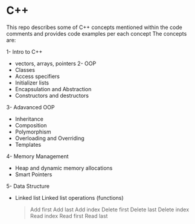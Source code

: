 # C++
This repo describes some of C++ concepts mentioned within the code comments and provides code examples per each concept
The concepts are:

1- Intro to C++
   - vectors, arrays, pointers
2- OOP
  - Classes
  - Access specifiers
  - Initializer lists
  - Encapsulation and Abstraction
  - Constructors and destructors

3- Adavanced OOP
  - Inheritance
  - Composition
  - Polymorphism
  - Overloading and Overriding
  - Templates

4- Memory Management
  - Heap and dynamic memory allocations
  - Smart Pointers

5- Data Structure
  - Linked list
     Linked list operations (functions)
     > Add first
     >  Add last
     >  Add index
     >  Delete first
     > Delete last
     > Delete index
     > Read index
     > Read first
     >  Read last 
